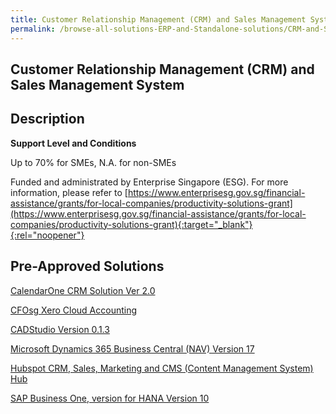 ```yaml
---
title: Customer Relationship Management (CRM) and Sales Management System
permalink: /browse-all-solutions-ERP-and-Standalone-solutions/CRM-and-Sales-Mgmt-System
---
```


## Customer Relationship Management (CRM) and Sales Management System
## Description

**Support Level and Conditions**

Up to 70% for SMEs, N.A. for non-SMEs

Funded and administrated by Enterprise Singapore (ESG). For more information, please refer to
[https://www.enterprisesg.gov.sg/financial-assistance/grants/for-local-companies/productivity-solutions-grant](https://www.enterprisesg.gov.sg/financial-assistance/grants/for-local-companies/productivity-solutions-grant){:target="_blank"}{:rel="noopener"}

## Pre-Approved Solutions

<a href='/productivity-solutions-grant/solutionrepo/solution255' target='_blank'>CalendarOne CRM Solution Ver 2.0</a><br>

<a href='/productivity-solutions-grant/solutionrepo/solution287' target='_blank'>CFOsg Xero Cloud Accounting</a><br>

<a href='/productivity-solutions-grant/solutionrepo/solution322' target='_blank'>CADStudio Version 0.1.3</a><br>

<a href='/productivity-solutions-grant/solutionrepo/solution433' target='_blank'>Microsoft Dynamics 365 Business Central (NAV) Version 17</a><br>

<a href='/productivity-solutions-grant/solutionrepo/solution463' target='_blank'>Hubspot CRM, Sales, Marketing and CMS (Content Management System) Hub</a><br>

<a href='/productivity-solutions-grant/solutionrepo/solution471' target='_blank'>SAP Business One, version for HANA Version 10</a><br>

